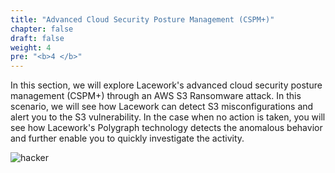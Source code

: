 ```yaml
---
title: "Advanced Cloud Security Posture Management (CSPM+)"
chapter: false
draft: false
weight: 4
pre: "<b>4 </b>"
---
```


In this section, we will explore Lacework's advanced cloud security posture management (CSPM+) through an AWS S3 Ransomware attack. 
In this scenario, we will see how Lacework can detect S3 misconfigurations and alert you to the S3 vulnerability. In the 
case when no action is taken, you will see how Lacework's Polygraph technology detects the anomalous behavior and further enable you to
quickly investigate the activity.

![hacker](/images/hacker.png)